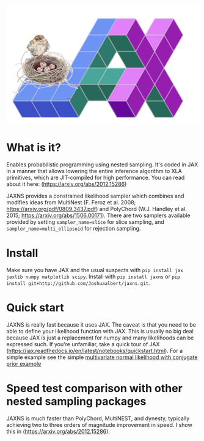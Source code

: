 ![JAXNS](./jaxns_logo.png)

# What is it?
Enables probabilistic programming using nested sampling. It's coded in JAX in a manner that allows lowering the entire inference algorithm to XLA primitives, which are JIT-compiled for high performance. You can read about it here: (https://arxiv.org/abs/2012.15286)

JAXNS provides a constrained likelihood sampler which combines and modifies ideas from MultiNest (F. Feroz et al. 2008; https://arxiv.org/pdf/0809.3437.pdf) and PolyChord (W.J. Handley et al. 2015; https://arxiv.org/abs/1506.00171).
There are two samplers available provided by setting `sampler_name=slice` for slice sampling, and `sampler_name=multi_ellipsoid` for rejection sampling.

# Install
Make sure you have JAX and the usual suspects with `pip install jax jaxlib numpy matplotlib scipy`. 
Install with `pip install jaxns` or `pip install git+http://github.com/Joshuaalbert/jaxns.git`.

# Quick start

JAXNS is really fast because it uses JAX. 
The caveat is that you need to be able to define your likelihood function with JAX. This is usually no big deal because JAX is just a replacement for numpy and many likelihoods can be expressed such. 
If you're unfamiliar, take a quick tour of JAX (https://jax.readthedocs.io/en/latest/notebooks/quickstart.html).
For a simple example see the simple [multivariate normal likelihood with conjugate prior example](https://github.com/Joshuaalbert/jaxns/blob/master/examples/mvn_data_mvn_prior.py)

# Speed test comparison with other nested sampling packages

JAXNS is much faster than PolyChord, MultiNEST, and dynesty, typically achieving two to three orders of magnitude improvement in speed.
I show this in (https://arxiv.org/abs/2012.15286).
